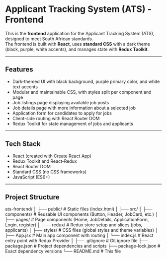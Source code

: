 # Applicant Tracking System (ATS) - Frontend

This is the **frontend** application for the Applicant Tracking System (ATS), designed to meet South African standards.  
The frontend is built with **React**, uses **standard CSS** with a dark theme (black, purple, white accents), and manages state with **Redux Toolkit**.

---

## Features

- Dark-themed UI with black background, purple primary color, and white text accents
- Modular and maintainable CSS, with styles split per component and page
- Job listings page displaying available job posts
- Job details page with more information about a selected job
- Application form for candidates to apply for jobs
- Client-side routing with React Router DOM
- Redux Toolkit for state management of jobs and applicants

---

## Tech Stack

- React (created with Create React App)
- Redux Toolkit and React-Redux
- React Router DOM
- Standard CSS (no CSS frameworks)
- JavaScript (ES6+)

---

## Project Structure
ats-frontend/
│
├── public/ # Static files (index.html)
│
├── src/
│ ├── components/ # Reusable UI components (Button, Header, JobCard, etc.)
│ ├── pages/ # Page components (Home, JobDetails, ApplicationForm, Login, register)
│ ├── redux/ # Redux store setup and slices (jobs, applicants)
│ ├── styles/ # CSS files (global styles and theme variables)
│ ├── App.jsx # Main app component with routing
│ └── index.js # React entry point with Redux Provider
│
├── .gitignore # Git ignore file
├── package.json # Project dependencies and scripts
├── package-lock.json # Exact dependency versions
└── README.md # This file

